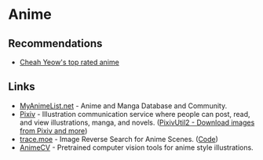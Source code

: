 # Anime

## Recommendations

* [Cheah Yeow's top rated anime](https://myanimelist.net/animelist/chuyeow?status=7\&order=4\&order2=0)

## Links

* [MyAnimeList.net](https://myanimelist.net) - Anime and Manga Database and Community.
* [Pixiv](https://www.pixiv.net/en/) - Illustration communication service where people can post, read, and view illustrations, manga, and novels. ([PixivUtil2 - Download images from Pixiv and more](https://github.com/Nandaka/PixivUtil2))
* [trace.moe](https://trace.moe) - Image Reverse Search for Anime Scenes. ([Code](https://github.com/soruly/trace.moe))
* [AnimeCV](https://github.com/kosuke1701/AnimeCV) - Pretrained computer vision tools for anime style illustrations.
